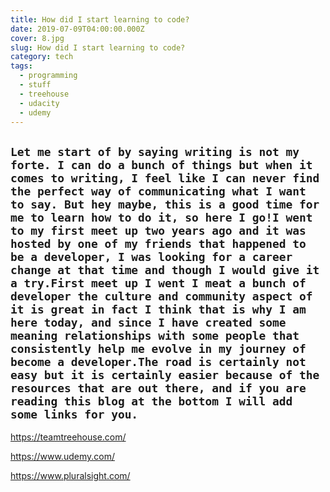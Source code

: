 ```yaml
---
title: How did I start learning to code?
date: 2019-07-09T04:00:00.000Z
cover: 8.jpg
slug: How did I start learning to code?
category: tech
tags:
  - programming
  - stuff
  - treehouse
  - udacity
  - udemy
---
```

## **`Let me start of by saying writing is not my forte. I can do a bunch of things but when it comes to writing, I feel like I can never find the perfect way of communicating what I want to say. But hey maybe, this is a good time for me to learn how to do it, so here I go!I went to my first meet up two years ago and it was hosted by one of my friends that happened to be a developer, I was looking for a career change at that time and though I would give it a try.First meet up I went I meat a bunch of developer the culture and community aspect of it is great in fact I think that is why I am here today, and since I have created some meaning relationships with some people that consistently help me evolve in my journey of become a developer.The road is certainly not easy but it is certainly easier because of the resources that are out there, and if you are reading this blog at the bottom I will add some links for you.`**

<https://teamtreehouse.com/>

<https://www.udemy.com/>

<https://www.pluralsight.com/>
